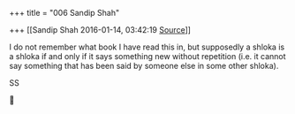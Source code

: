 +++
title = "006 Sandip Shah"

+++
[[Sandip Shah	2016-01-14, 03:42:19 [Source](https://groups.google.com/g/samskrita/c/STdF7G_pMNA)]]



I do not remember what book I have read this in, but supposedly a shloka is a shloka if and only if it says something new without repetition (i.e. it cannot say something that has been said by someone else in some other shloka).

  

SS



